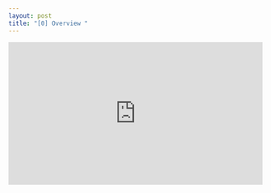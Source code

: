 ```yaml
---
layout: post
title: "[0] Overview "
---
```


<div style="position: relative; padding-bottom: 56.25%; height: 0;"><iframe src="https://www.loom.com/embed/f0bb92966c6747c4b6c1d850c9db1310" frameborder="0" webkitallowfullscreen mozallowfullscreen allowfullscreen style="position: absolute; top: 0; left: 0; width: 100%; height: 100%;"></iframe></div>